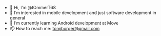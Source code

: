 - 👋 Hi, I’m @tOmmerT68
- 👀 I’m interested in mobile development and just software development in general
- 🌱 I’m currently learning Android development at Move
- 📫 How to reach me: tomjborger@gmail.com

<!---
tOmmerT68/tOmmerT68 is a ✨ special ✨ repository because its `README.md` (this file) appears on your GitHub profile.
You can click the Preview link to take a look at your changes.
--->
